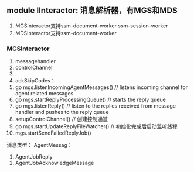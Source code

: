 

## module IInteractor: 消息解析器，有MGS和MDS

1. MGSInteractor支持ssm-document-worker ssm-session-worker
2. MDSInteractor支持ssm-document-worker

### MGSInteractor

1. messagehandler
2. controlChannel
3. 
4. ackSkipCodes：
5. go mgs.listenIncomingAgentMessages() // listens incoming channel for agent related messages
6. go mgs.startReplyProcessingQueue()   // starts the reply queue
7. go mgs.listenReply()                 // listen to the replies received from message handler and pushes to the reply queue
8. setupControlChannel()                // 创建控制通道 
9. go mgs.startUpdateReplyFileWatcher() // 初始化完成后启动监听线程
10. mgs.startSendFailedReplyJob()



消息类型：
AgentMessag：
1. AgentJobReply
2. AgentJobAcknowledgeMessage